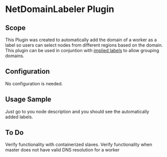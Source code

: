 # NetDomainLabeler Plugin

## Scope
This Plugin was created to automatically add the domain of a worker as a label so users can select nodes from different regions based on the domain.
This plugin can be used in conjuntion with [implied labels](https://plugins.jenkins.io/implied-labels/) to allow grouping domains.


## Configuration
No configuration is needed.
## Usage Sample
Just go to you node description and you should see the automatically added labels.
## To Do
Verify functionality with containerized slaves.
Verify functionality when master does not have valid DNS resolution for a worker



